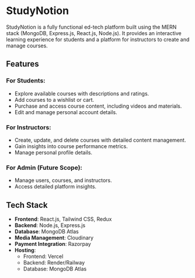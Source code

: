 # StudyNotion

StudyNotion is a fully functional ed-tech platform built using the MERN stack (MongoDB, Express.js, React.js, Node.js). It provides an interactive learning experience for students and a platform for instructors to create and manage courses.

## Features

### For Students:

-   Explore available courses with descriptions and ratings.
-   Add courses to a wishlist or cart.
-   Purchase and access course content, including videos and materials.
-   Edit and manage personal account details.

### For Instructors:

-   Create, update, and delete courses with detailed content management.
-   Gain insights into course performance metrics.
-   Manage personal profile details.

### For Admin (Future Scope):

-   Manage users, courses, and instructors.
-   Access detailed platform insights.

## Tech Stack

-   **Frontend**: React.js, Tailwind CSS, Redux
-   **Backend**: Node.js, Express.js
-   **Database**: MongoDB Atlas
-   **Media Management**: Cloudinary
-   **Payment Integration**: Razorpay
-   **Hosting**:
    -   Frontend: Vercel
    -   Backend: Render/Railway
    -   Database: MongoDB Atlas
